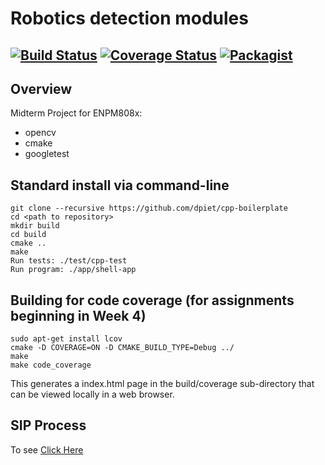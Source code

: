 # Robotics detection modules
[![Build Status](https://travis-ci.org/raviBhadeshiya/enpm808x-robotics-detection-module.svg?branch=master)](https://travis-ci.org/raviBhadeshiya/enpm808x-robotics-detection-module)
[![Coverage Status](https://coveralls.io/repos/github/raviBhadeshiya/enpm808x-robotics-detection-module/badge.svg?branch=master)](https://coveralls.io/github/raviBhadeshiya/enpm808x-robotics-detection-module?branch=master)
[![Packagist](https://img.shields.io/packagist/l/doctrine/orm.svg?style=plastic)](LICENSE.md)
---


## Overview

Midterm Project for ENPM808x:
- opencv
- cmake
- googletest

## Standard install via command-line
```
git clone --recursive https://github.com/dpiet/cpp-boilerplate
cd <path to repository>
mkdir build
cd build
cmake ..
make
Run tests: ./test/cpp-test
Run program: ./app/shell-app
```

## Building for code coverage (for assignments beginning in Week 4)
```
sudo apt-get install lcov
cmake -D COVERAGE=ON -D CMAKE_BUILD_TYPE=Debug ../
make
make code_coverage
```
This generates a index.html page in the build/coverage sub-directory that can be viewed locally in a web browser.

## SIP Process
To see [Click Here](https://docs.google.com/spreadsheets/d/1QMfyDhY2k-3UoVmqBBLPma-o_mvVv3tEnGuCV8GbJtA/edit?usp=sharing)
